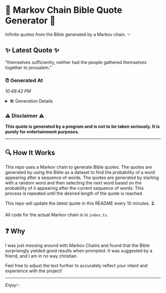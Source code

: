 # 📖 Markov Chain Bible Quote Generator 📖

Infinite quotes from the Bible generated by a Markov chain. ✨

## ✨ Latest Quote ✨
"themselves sufficiently, neither had the people gathered themselves together to jerusalem."

### ⏰ Generated At
*10:49:42 PM*

<details>
    <summary>🛠️ Generation Details</summary>
    <p>
        <strong>🌱 Seed:</strong> themselves<br>
        <strong>🔄 Iterations:</strong> 10<br>
        <strong>📜 Context History:</strong><br>[ themselves ]: sufficiently,<br>[ themselves, sufficiently, ]: neither<br>[ themselves, sufficiently,, neither ]: had<br>[ themselves, sufficiently,, neither, had ]: the<br>[ themselves, sufficiently,, neither, had, the ]: people<br>[ themselves, sufficiently,, neither, had, the, people ]: gathered<br>[ sufficiently,, neither, had, the, people, gathered ]: themselves<br>[ neither, had, the, people, gathered, themselves ]: together<br>[ had, the, people, gathered, themselves, together ]: to<br>[ the, people, gathered, themselves, together, to ]: jerusalem.<br>
    </p>
</details>

### ⚠️ Disclaimer ⚠️
**This quote is generated by a program and is not to be taken seriously. It is purely for entertainment purposes.**

---

## 🔍 How It Works

This repo uses a Markov chain to generate Bible quotes. The quotes are generated by using the Bible as a dataset to find the probability of a word appearing after a sequence of words. The quotes are generated by starting with a random word and then selecting the next word based on the probability of it appearing after the current sequence of words. This process is repeated until the desired length of the quote is reached.

This repo will update the latest quote in this README every 10 minutes. ⏳

All code for the actual Markov chain is in `index.ts`.

## ❓ Why

I was just messing around with Markov Chains and found that the Bible surprisingly yielded good results when prompted. 
It was suggested by a friend, and I am in no way christian.

Feel free to adjust the text further to accurately reflect your intent and experience with the project!

---

*Enjoy*✨
